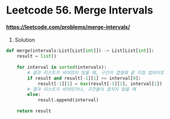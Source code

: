 # Leetcode 56. Merge Intervals
#### https://leetcode.com/problems/merge-intervals/

1. Solution
```python
def merge(intervals:List[List[int]]) -> List[List[int]]:
    result = list()
    
    for interval in sorted(intervals):
        # 결과 리스트가 비어있지 않을 때, 구간이 겹칠때 끝 지점 업데이트
        if result and result[-1][1] >= interval[0]:
            result[-1][1] = max(result[-1][1], interval[1])
        # 결과 리스트가 비어있거나, 구간들이 겹치지 않을 때
        else:
            result.append(interval)
            
    return result
```
